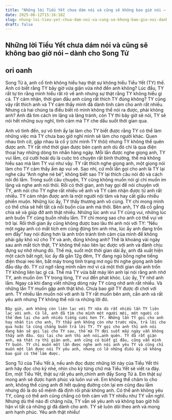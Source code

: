 ```yaml
---
title: "Những lời Tiểu Yết chưa dám nói và cũng sẽ không bao giờ nói – dành cho Song Tử"
date: 2025-06-12T15:16:18Z
slug: nhung-loi-tieu-yet-chua-dam-noi-va-cung-se-khong-bao-gio-noi-danh-cho-song-tu
draft: false
---
```


## Những lời Tiểu Yết chưa dám nói và cũng sẽ không bao giờ nói – dành cho Song Tử

## ori oanh

Song Tử à, anh cố tình không hiểu hay thật sự không hiểu Tiểu Yết (TY) thế. Anh có biết rằng TY bây giờ vừa giận vừa nhớ đến anh không?  Lúc đầu, TY rất tự tin rằng mình hiểu rất rõ về anh nhưng sự thật rằng TY không hiểu gì cả. TY cảm nhận, thời gian đầu anh cũng rất thích TY đúng không? TY cũng vậy rất thích anh và TY cảm thấy mình đã dành tình cảm cho anh rất nhiều. Nhưng cả hai chúng ta điều biết rõ mình không thể nói ra được, phải không anh? Anh đã tìm cách im lặng và lãng tránh, còn TY thì bây giờ sẽ nói, TY sẽ nói hết những suy nghĩ, tình cảm mà TY che dấu suốt thời gian qua.

   Anh vô tình đến, sự vô tình ấy lại làm cho TY biết được rằng TY có thể làm những việc mà TY chưa bao giờ nghĩ mình sẽ làm cho người khác. Quen nhau tình cờ, gặp nhau là cố ý (chỉ mình TY thôi) nhưng TY không thể quên được anh. TY rất nhớ thời gian được bên cạnh anh dù đó chỉ là qua điện thoại hay những dòng tin nhắn hàng ngày. Mỗi lần được nghe giọng anh, TY vui lắm, cứ cười hoài dù là cuộc trò chuyện rất bình thường, thế mà không hiểu sao mà làm TY vui như vậy. TY rất thích nghe giọng anh, một giọng nói làm cho TY cảm thấy ấm áp vui vẻ. Sao nhỉ, cứ mỗi lần gọi cho anh là TY lại nghe câu “Anh nghe nè bé”, không biết sao TY lại thích câu nói đó và cách nói đó lắm. Trong suốt câu chuyện, TY cũng không muốn nói gì chỉ muốn im lặng và nghe anh nói thôi. Rồi có thời gian, anh hay gọi để nói chuyện với TY, anh nói cho TY nghe rất nhiều về anh và TY cảm nhận được từ anh rất nhiều. TY cảm nhận được anh là một người nội tâm và hay cất giấu nhiều phiền muộn. Những lúc ấy, TY thấy thương anh vô cùng. TY chỉ mong mình có thể chia sẽ hết tất cả nỗi buồn của anh mà thôi. Bên anh, TY đã cố gắng chia sẽ và giúp đỡ anh thật nhiều. Những lúc anh vui TY cũng vui, những lúc anh buồn TY cũng buồn nhiều lắm. TY chỉ mong sao cho anh có thể vui vẻ trở lại. Rồi thời gian ấy cũng không được bao lâu thì anh nói với TY: “Nếu một ngày anh có mất tích em cũng đừng tìm anh nha, lúc ấy anh đang trốn em đấy” hay nói đúng hơn là anh trốn tránh tình cảm của mình để không phải gây khó xử cho TY và anh, đúng không anh? Thế là khoảng vài ngày sau anh mất tích thật, TY không thể nào liên lạc được với anh và đành chịu đựng sự nhớ nhung đó. Thế mà, suốt một thời gian dài ấy, anh đã xuất hiện một cách bất ngờ, lúc ấy đã gần 12g đêm, TY đang ngủ bỗng nghe tiếng điện thoại reo lên, bắt máy trong tình trạng mơ ngủ thì nghe giọng anh bên đầu dây đó. TY cứ ngỡ rằng mình nằm mơ vì cả một thời gian dài anh trốn TY không liên lạc gì cả. Thế mà TY vừa bắt máy lên anh lại nói rằng anh nhớ TY, anh muốn ôm TY trong lòng, TY vui đến phát khóc. Lúc ấy, TY nhớ anh lắm. Ngay cả khi đang viết những dòng này TY cũng nhớ anh rất nhiều. Và những lần TY muốn gặp anh thật khó. Chưa bao giờ TY được đi chơi với anh. TY nhiều lần muốn nói với anh là TY rất muốn bên anh, cần anh và rất yêu anh nhưng TY không thể nói ra những lời đó.

    Bây giờ, anh không còn liên lạc với TY nữa dù rất nhiều lần TY liên lạc với anh. Có lẽ, anh đã tìm cho mình một người mới, một người có thể đem lại cho anh nhiều tiếng cười hơn TY. Những lần TY gọi cho anh hay nhắn tin cho anh, TY thấy anh không còn như trước nữa, trả lời cho qua hoặc là cũng chẳng buồn trả lời TY. TY gọi cho anh thì anh nói đang bận sẽ gọi lại cho TY sau, thế mà TY đợi suốt mấy ngày vẫn không thấy anh đâu. Gọi lại cho anh thì anh nói…anh quên. TY đã rất giận anh, mà thật ra thì giận anh, anh cũng có biết gì đâu, cũng vẫn mình TY buồn. TY chỉ muốn một lần được nghe anh nói anh yêu TY và cũng chỉ muốn một lần được nói TY yêu anh, nhưng có lẽ những điều ấy sẽ không bao giờ có thể làm được.

   Song Tử của Tiểu Yết à, nếu anh đọc được những lời này của Tiểu Yết thì anh hãy đọc cho kỹ nhé, nhìn cho kỹ từng chữ mà Tiểu Yết sẽ viết ra đây. Em, một Tiểu Yết, thật sự rất yêu anh,chính anh đấy Song Tử à. Em thật sự mong anh sẽ được hạnh phúc và luôn vui vẻ. Em không thể chăm lo cho anh, không thể cùng anh đi hết quãng đường còn lại em cũng đau lắm nhưng đó là do số mệnh đã định rồi phải không anh. Có thể anh không yêu TY, cũng có thể anh cũng chẳng có tình cảm với TY nhiều như TY vẫn nghĩ. Nhưng dù thế nào đi chăng nữa, TY vẫn sẽ yêu anh và không bao giờ hối hận vì tất cả những gì đã dành cho anh. TY sẽ luôn dõi theo anh và mong anh hạnh phúc. Yêu anh thật nhiều!